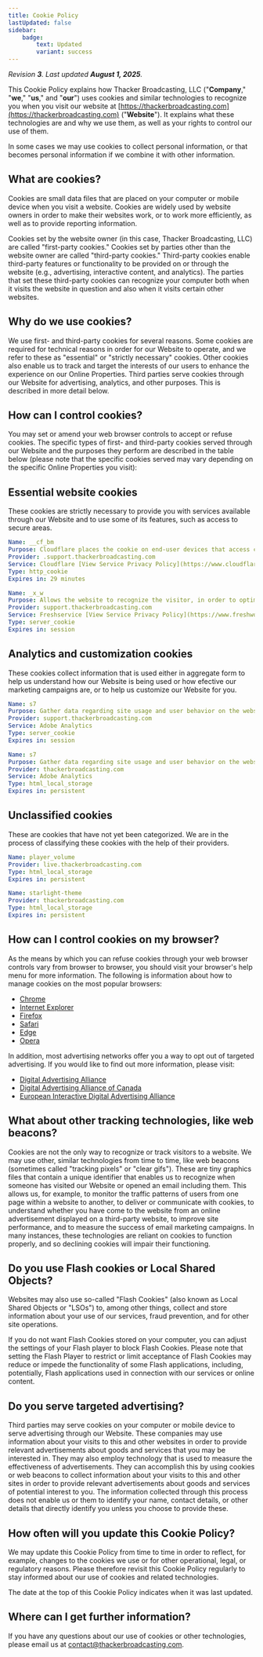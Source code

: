 ```yaml
---
title: Cookie Policy
lastUpdated: false
sidebar:
    badge:
        text: Updated
        variant: success
---
```


_Revision **3**. Last updated **August 1, 2025**._

This Cookie Policy explains how Thacker Broadcasting, LLC ("**Company**," "**we**," "**us**," and "**our**") uses cookies and similar technologies to recognize you when you visit our website at [https://thackerbroadcasting.com](https://thackerbroadcasting.com) ("**Website**"). It explains what these technologies are and why we use them, as well as your rights to control our use of them.

In some cases we may use cookies to collect personal information, or that becomes personal information if we combine it with other information.

## What are cookies?
Cookies are small data files that are placed on your computer or mobile device when you visit a website. Cookies are widely used by website owners in order to make their websites work, or to work more efficiently, as well as to provide reporting information.

Cookies set by the website owner (in this case, Thacker Broadcasting, LLC) are called "first-party cookies." Cookies set by parties other than the website owner are called "third-party cookies." Third-party cookies enable third-party features or functionality to be provided on or through the website (e.g., advertising, interactive content, and analytics). The parties that set these third-party cookies can recognize your computer both when it visits the website in question and also when it visits certain other websites.

## Why do we use cookies?
We use first- and third-party cookies for several reasons. Some cookies are required for technical reasons in order for our Website to operate, and we refer to these as "essential" or "strictly necessary" cookies. Other cookies also enable us to track and target the interests of our users to enhance the experience on our Online Properties. Third parties serve cookies through our Website for advertising, analytics, and other purposes. This is described in more detail below.

## How can I control cookies?
You may set or amend your web browser controls to accept or refuse cookies. The specific types of first- and third-party cookies served through our Website and the purposes they perform are described in the table below (please note that the
specific cookies served may vary depending on the specific Online Properties you visit):

## Essential website cookies
These cookies are strictly necessary to provide you with services available through our Website and to use some of its features, such as access to secure areas.

```yaml
Name: __cf_bm
Purpose: Cloudflare places the cookie on end-user devices that access customer sites protected by Bot Management or Bot Fight Mode.
Provider: .support.thackerbroadcasting.com
Service: Cloudflare [View Service Privacy Policy](https://www.cloudflare.com/privacypolicy/)
Type: http_cookie
Expires in: 29 minutes
```

```yaml
Name: _x_w
Purpose: Allows the website to recognize the visitor, in order to optimize the chat-box functionality.
Provider: support.thackerbroadcasting.com
Service: Freshservice [View Service Privacy Policy](https://www.freshworks.com/privacy/)
Type: server_cookie
Expires in: session
```
## Analytics and customization cookies
These cookies collect information that is used either in aggregate form to help us understand how our Website is being used or how efective our marketing campaigns are, or to help us customize our Website for you.

```yaml
Name: s7
Purpose: Gather data regarding site usage and user behavior on the website.
Provider: support.thackerbroadcasting.com
Service: Adobe Analytics
Type: server_cookie
Expires in: session
```

```yaml
Name: s7
Purpose: Gather data regarding site usage and user behavior on the website.
Provider: thackerbroadcasting.com
Service: Adobe Analytics
Type: html_local_storage
Expires in: persistent
```

## Unclassified cookies
These are cookies that have not yet been categorized. We are in the process of classifying these cookies with the help of their providers.

```yaml
Name: player_volume
Provider: live.thackerbroadcasting.com
Type: html_local_storage
Expires in: persistent
```

```yaml
Name: starlight-theme
Provider: thackerbroadcasting.com
Type: html_local_storage
Expires in: persistent
```

## How can I control cookies on my browser?
As the means by which you can refuse cookies through your web browser controls vary from browser to browser, you should visit your browser's help menu for more information. The following is information about how to manage cookies on the most popular browsers:
- [Chrome](https://support.google.com/chrome/answer/95647#zippy=%2Callow-or-block-cookies)
- [Internet Explorer](https://support.microsoft.com/en-us/windows/delete-and-manage-cookies-168dab11-0753-043d-7c16-ede5947fc64d)
- [Firefox](https://support.mozilla.org/en-US/kb/enhanced-tracking-protection-firefox-desktop?redirectslug=enable-and-disable-cookies-website-preferences&redirectlocale=en-US)
- [Safari](https://support.apple.com/en-ie/guide/safari/sfri11471/mac)
- [Edge](https://support.microsoft.com/en-us/windows/microsoft-edge-browsing-data-and-privacy-bb8174ba-9d73-dcf2-9b4a-c582b4e640dd)
- [Opera](https://help.opera.com/en/latest/web-preferences/)

In addition, most advertising networks offer you a way to opt out of targeted advertising. If you would like to find out more information, please visit:
- [Digital Advertising Alliance](http://www.aboutads.info/choices/)
- [Digital Advertising Alliance of Canada](https://youradchoices.ca/)
- [European Interactive Digital Advertising Alliance](http://www.youronlinechoices.com/)

## What about other tracking technologies, like web beacons?
Cookies are not the only way to recognize or track visitors to a website. We may use other, similar technologies from time to time, like web beacons (sometimes called "tracking pixels" or "clear gifs"). These are tiny graphics files that contain a unique identifier that enables us to recognize when someone has visited our Website or opened an email including them. This allows us, for example, to monitor the traffic patterns of users from one page within a website to another, to deliver or communicate with cookies, to understand whether you have come to the website from an online advertisement displayed on a third-party website, to improve site performance, and to measure the success of email marketing campaigns. In many instances, these technologies are reliant on cookies to function properly, and so declining cookies will impair their functioning.

## Do you use Flash cookies or Local Shared Objects?
Websites may also use so-called "Flash Cookies" (also known as Local Shared Objects or "LSOs") to, among other things, collect and store information about your use of our services, fraud prevention, and for other site operations.

If you do not want Flash Cookies stored on your computer, you can adjust the settings of your Flash player to block Flash Cookies. Please note that setting the Flash Player to restrict or limit acceptance of Flash Cookies may reduce or impede the functionality of some Flash applications, including, potentially, Flash applications used in connection with our services or online content.

## Do you serve targeted advertising?
Third parties may serve cookies on your computer or mobile device to serve advertising through our Website. These companies may use information about your visits to this and other websites in order to provide relevant advertisements about goods and services that you may be interested in. They may also employ technology that is used to measure the effectiveness of advertisements. They can accomplish this by using cookies or web beacons to collect information about your visits to this and other sites in order to provide relevant advertisements about goods and services of potential interest to you. The information collected through this process does not enable us or them to identify your name, contact details, or other details that directly identify you unless you choose to provide these.

## How often will you update this Cookie Policy?
We may update this Cookie Policy from time to time in order to reflect, for example, changes to the cookies we use or for other operational, legal, or regulatory reasons. Please therefore revisit this Cookie Policy regularly to stay informed about our use of cookies and related technologies.

The date at the top of this Cookie Policy indicates when it was last updated.

## Where can I get further information?
If you have any questions about our use of cookies or other technologies, please email us at [contact@thackerbroadcasting.com](mailto:contact@thackerbroadcasting.com).
